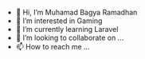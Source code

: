 - 👋 Hi, I’m Muhamad Bagya Ramadhan
- 👀 I’m interested in Gaming
- 🌱 I’m currently learning Laravel
- 💞️ I’m looking to collaborate on ...
- 📫 How to reach me ...

<!---
eLRamadhan/eLRamadhan is a ✨ special ✨ repository because its `README.md` (this file) appears on your GitHub profile.
You can click the Preview link to take a look at your changes.
--->
